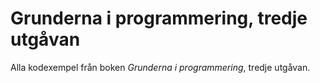 # Grunderna i programmering, tredje utgåvan
Alla kodexempel från boken *Grunderna i programmering*, tredje utgåvan.

